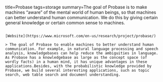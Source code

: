 title=Probase
tags=storage
summary=The goal of Probase is to make machines “aware” of the mental world of human beings, so that machines can better understand human communication. We do this by giving certain general knowledge or certain common sense to machines.
~~~~~~

[Website](https://www.microsoft.com/en-us/research/project/probase/)

> The goal of Probase to enable machines to better understand human communication. For example, in natural language processing and speech analysis, knowledgebases can help reduce the ambiguities in language. As Probase has a knowledgebase as large as the concept space (of wordly facts) in a human mind, it has unique advantages in these applications.Besides, with the probabilistic knowledge provided by Probase, we build several interesting applications, such as topic search, web table search and document understanding.
